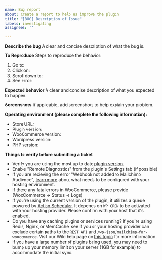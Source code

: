```yaml
---
name: Bug report
about: Create a report to help us improve the plugin
title: "[BUG] Description of Issue"
labels: investigating
assignees: ''

---
```


**Describe the bug**
A clear and concise description of what the bug is.

**To Reproduce**
Steps to reproduce the behavior:
1. Go to: 
2. Click on: 
3. Scroll down to:
4. See error:

**Expected behavior**
A clear and concise description of what you expected to happen.

**Screenshots**
If applicable, add screenshots to help explain your problem.

**Operating environment (please complete the following information):**
- Store URL:
- Plugin version:
- WooCommerce version:
- Wordpress version:
- PHP version:

**Things to verify before submitting a ticket**
- Verify you are using the most up to date [plugin version](https://wordpress.org/plugins/mailchimp-for-woocommerce/).
- Enable "Remote Diagnostics" from the plugin's Settings tab (if possible)
- If you are recieving the error "Webhook not added to Mailchimp Audience", [learn more](https://github.com/mailchimp/mc-woocommerce/wiki/Webhook-Has-Not-Been-Setup-Error) about what needs to be configured with your hosting environment.
- If there any fatal errors in WooCommerce, please provide (WooCommerce -> Status -> Logs)
- If you're using the current version of the plugin, it utilizes a queue powered by [Action Scheduler](https://actionscheduler.org/). It depends on `WP_CRON` to be activated with your hosting provider. Please confirm with your host that it's enabled.
- Do you have any caching plugins or services running? If you're using Redis, Nginx, or MemCache, see if you or your hosting provider can exclude certain paths to the `REST API` and `/wp-json/mailchimp-for-woocommerce`. Visit our Wiki help page on [this topic](https://github.com/mailchimp/mc-woocommerce/wiki/Using-Caches) for more information.
- If you have a large number of plugins being used, you may need to bump up your memory limit on your server (1GB for example) to accommodate the initial sync.
